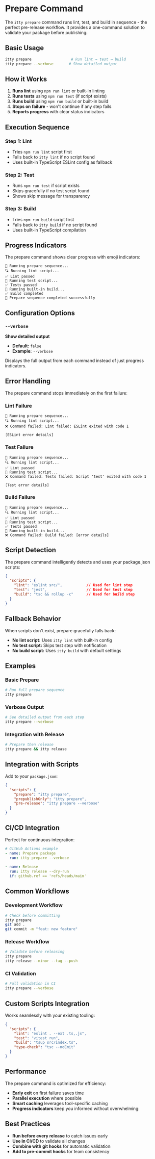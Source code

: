 # Prepare Command

The `itty prepare` command runs lint, test, and build in sequence - the perfect pre-release workflow. It provides a one-command solution to validate your package before publishing.

## Basic Usage

```bash
itty prepare                  # Run lint → test → build
itty prepare --verbose       # Show detailed output
```

## How it Works

1. **Runs lint** using `npm run lint` or built-in linting
2. **Runs tests** using `npm run test` (if script exists)
3. **Runs build** using `npm run build` or built-in build
4. **Stops on failure** - won't continue if any step fails
5. **Reports progress** with clear status indicators

## Execution Sequence

### Step 1: Lint
- Tries `npm run lint` script first
- Falls back to `itty lint` if no script found
- Uses built-in TypeScript ESLint config as fallback

### Step 2: Test  
- Runs `npm run test` if script exists
- Skips gracefully if no test script found
- Shows skip message for transparency

### Step 3: Build
- Tries `npm run build` script first  
- Falls back to `itty build` if no script found
- Uses built-in TypeScript compilation

## Progress Indicators

The prepare command shows clear progress with emoji indicators:

```
🚀 Running prepare sequence...
🔍 Running lint script...
✅ Lint passed
🧪 Running test script...
✅ Tests passed  
🔨 Running built-in build...
✅ Build completed
🎉 Prepare sequence completed successfully
```

## Configuration Options

### `--verbose`
**Show detailed output**
- **Default:** `false`
- **Example:** `--verbose`

Displays the full output from each command instead of just progress indicators.

## Error Handling

The prepare command stops immediately on the first failure:

### Lint Failure
```
🚀 Running prepare sequence...
🔍 Running lint script...
❌ Command failed: Lint failed: ESLint exited with code 1

[ESLint error details]
```

### Test Failure  
```
🚀 Running prepare sequence...
🔍 Running lint script...
✅ Lint passed
🧪 Running test script...
❌ Command failed: Tests failed: Script 'test' exited with code 1

[Test error details]
```

### Build Failure
```
🚀 Running prepare sequence...
🔍 Running lint script...
✅ Lint passed
🧪 Running test script...  
✅ Tests passed
🔨 Running built-in build...
❌ Command failed: Build failed: [error details]
```

## Script Detection

The prepare command intelligently detects and uses your package.json scripts:

```json
{
  "scripts": {
    "lint": "eslint src/",           // Used for lint step
    "test": "jest",                  // Used for test step  
    "build": "tsc && rollup -c"      // Used for build step
  }
}
```

## Fallback Behavior

When scripts don't exist, prepare gracefully falls back:

- **No lint script:** Uses `itty lint` with built-in config
- **No test script:** Skips test step with notification
- **No build script:** Uses `itty build` with default settings

## Examples

### Basic Prepare
```bash
# Run full prepare sequence
itty prepare
```

### Verbose Output
```bash
# See detailed output from each step
itty prepare --verbose
```

### Integration with Release
```bash
# Prepare then release
itty prepare && itty release
```

## Integration with Scripts

Add to your `package.json`:

```json
{
  "scripts": {
    "prepare": "itty prepare",
    "prepublishOnly": "itty prepare",
    "pre-release": "itty prepare --verbose"
  }
}
```

## CI/CD Integration

Perfect for continuous integration:

```yaml
# GitHub Actions example
- name: Prepare package
  run: itty prepare --verbose
  
- name: Release
  run: itty release --dry-run
  if: github.ref == 'refs/heads/main'
```

## Common Workflows

### Development Workflow
```bash
# Check before committing
itty prepare
git add .
git commit -m "feat: new feature"
```

### Release Workflow  
```bash
# Validate before releasing
itty prepare
itty release --minor --tag --push
```

### CI Validation
```bash
# Full validation in CI
itty prepare --verbose
```

## Custom Scripts Integration

Works seamlessly with your existing tooling:

```json
{
  "scripts": {
    "lint": "eslint . --ext .ts,.js",
    "test": "vitest run",
    "build": "tsup src/index.ts",
    "type-check": "tsc --noEmit"
  }
}
```

## Performance

The prepare command is optimized for efficiency:
- **Early exit** on first failure saves time
- **Parallel execution** where possible
- **Smart caching** leverages tool-specific caching
- **Progress indicators** keep you informed without overwhelming

## Best Practices

- **Run before every release** to catch issues early
- **Use in CI/CD** to validate all changes
- **Combine with git hooks** for automatic validation
- **Add to pre-commit hooks** for team consistency